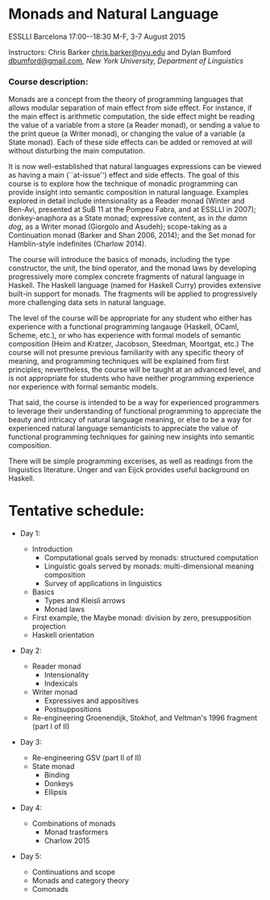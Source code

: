 # Monads and Natural Language

ESSLLI Barcelona
17:00--18:30 M-F, 3-7 August 2015

Instructors: Chris Barker <chris.barker@nyu.edu> and Dylan Bumford <dbumford@gmail.com>,
*New York University, Department of Linguistics*

### Course description:

Monads are a concept from the theory of programming
languages that allows modular separation of main effect from side
effect.  For instance, if the main effect is arithmetic computation,
the side effect might be reading the value of a variable from a store
(a Reader monad), or sending a value to the print queue (a Writer
monad), or changing the value of a variable (a State monad).  Each of
these side effects can be added or removed at will without
disturbing the main computation.

It is now well-established that natural languages expressions can be
viewed as having a main (``at-issue'') effect and side effects.  The
goal of this course is to explore how the technique of monadic
programming can provide insight into semantic composition in natural
language.  Examples explored in detail include intensionality as a
Reader monad (Winter and Ben-Avi, presented at SuB 11 at the Pompeu
Fabra, and at ESSLLI in 2007); donkey-anaphora as a State monad;
expressive content, as in *the damn dog*, as a Writer monad
(Giorgolo and Asudeh); scope-taking as a Continuation monad (Barker
and Shan 2006, 2014); and the Set monad for Hamblin-style indefinites
(Charlow 2014).

The course will introduce the basics of monads, including the type
constructor, the unit, the bind operator, and the monad laws by
developing progressively more complex concrete fragments of natural
language in Haskell.  The Haskell language (named for Haskell Curry)
provides extensive built-in support for monads.  The fragments will be
applied to progressively more challenging data sets in natural
language.  

The level of the course will be appropriate for any student who either
has experience with a functional programming langauge (Haskell, OCaml,
Scheme, etc.), or who has experience with formal models of semantic
composition (Heim and Kratzer, Jacobson, Steedman, Moortgat, etc.)
The course will not presume previous familiarity with any specific
theory of meaning, and programming techniques will be explained from
first principles; nevertheless, the course will be taught at an
advanced level, and is not appropriate for students who have neither
programming experience nor experience with formal semantic models.

That said, the course is intended to be a way for experienced
programmers to leverage their understanding of functional programming
to appreciate the beauty and intricacy of natural language meaning, or
else to be a way for experienced natural language semanticists to
appreciate the value of functional programming techniques for gaining
new insights into semantic composition.

There will be simple programming excerises, as well as readings from
the linguistics literature.  Unger and van Eijck provides useful
background on Haskell.


# Tentative schedule:

* Day 1:
    * Introduction
        * Computational goals served by monads: structured computation
        * Linguistic goals served by monads: multi-dimensional meaning composition
        * Survey of applications in linguistics
    * Basics
        * Types and Kleisli arrows
        * Monad laws
    * First example, the Maybe monad: division by zero, presupposition projection
    * Haskell orientation

* Day 2:
    * Reader monad
        * Intensionality
        * Indexicals
    * Writer monad
        * Expressives and appositives
        * Postsuppositions
    * Re-engineering Groenendijk, Stokhof, and Veltman's 1996 fragment (part I of II)

* Day 3:
    * Re-engineering GSV (part II of II)
    * State monad
        * Binding
        * Donkeys
        * Ellipsis

* Day 4:
    * Combinations of monads
        * Monad trasformers
        * Charlow 2015

* Day 5:
    * Continuations and scope
    * Monads and category theory
    * Comonads
